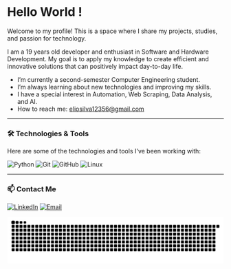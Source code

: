 # Hello World !

Welcome to my profile! This is a space where I share my projects, studies, and passion for technology.

I am a 19 years old developer and enthusiast in Software and Hardware Development. My goal is to apply my knowledge to create efficient and innovative solutions that can positively impact day-to-day life.

- I’m currently a second-semester Computer Engineering student.
- I’m always learning about new technologies and improving my skills.
- I have a special interest in Automation, Web Scraping, Data Analysis, and AI.
- How to reach me: eliosilva12356@gmail.com

---

### 🛠️ Technologies & Tools

Here are some of the technologies and tools I've been working with:

![Python](https://img.shields.io/badge/Python-3776AB?style=for-the-badge&logo=python&logoColor=white)
![Git](https://img.shields.io/badge/GIT-E44C30?style=for-the-badge&logo=git&logoColor=white)
![GitHub](https://img.shields.io/badge/GitHub-100000?style=for-the-badge&logo=github&logoColor=white)
![Linux](https://img.shields.io/badge/Linux-FCC624?style=for-the-badge&logo=linux&logoColor=black)


---

### 📫 Contact Me

[![LinkedIn](https://img.shields.io/badge/LinkedIn-0A66C2?style=for-the-badge&logo=linkedin&logoColor=white)](https://www.linkedin.com/in/elio-alves5642) 
[![Email](https://img.shields.io/badge/Email-D14836?style=for-the-badge&logo=gmail&logoColor=white)](mailto:eliojunior0108@gmail.com)


<picture align="center">
  <source media="(prefers-color-scheme: dark)" srcset="https://raw.githubusercontent.com/ElioGlock/ElioGlock/output/github-contribution-grid-snake-dark.svg">
  <source media="(prefers-color-scheme: light)" srcset="https://raw.githubusercontent.com/ElioGlock/ElioGlock/output/github-contribution-grid-snake-dark.svg">
  <img align="center" alt="github contribution grid snake animation" src="https://raw.githubusercontent.com/ElioGlock/ElioGlock/output/github-contribution-grid-snake.svg">
</picture>

